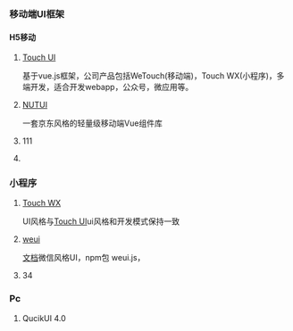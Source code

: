 ### 移动端UI框架



#### H5移动

1. [Touch UI](http://www.wetouch.net/touchui_doc/)

    基于vue.js框架，公司产品包括WeTouch(移动端)，Touch WX(小程序)，多端开发，适合开发webapp，公众号，微应用等。

2. [NUTUI](https://nutui.jd.com/)

    一套京东风格的轻量级移动端Vue组件库

3. 111

4. 







### 小程序

1. [Touch WX ](http://www.wetouch.net/touchwx_doc/)

   UI风格与[Touch UI](http://www.wetouch.net/touchui_doc/)ui风格和开发模式保持一致

2. [weui](https://github.com/Tencent/weui.js/blob/master/docs/README.md)

   [文档](https://github.com/Tencent/weui.js/blob/master/docs/README.md)微信风格UI，npm包 weui.js，

3. 34





### Pc

1. QucikUI 4.0

